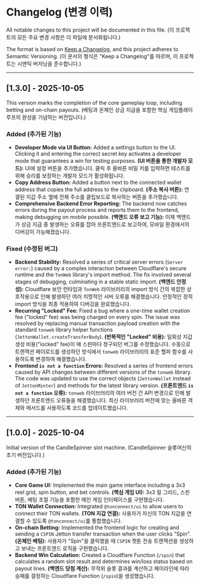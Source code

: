 # Changelog (변경 이력)

All notable changes to this project will be documented in this file.
(이 프로젝트의 모든 주요 변경 사항은 이 파일에 문서화됩니다.)

The format is based on [Keep a Changelog](https://keepachangelog.com/en/1.0.0/),
and this project adheres to Semantic Versioning.
(이 문서의 형식은 "Keep a Changelog"를 따르며, 이 프로젝트는 시맨틱 버저닝을 준수합니다.)

---

## [1.3.0] - 2025-10-05

This version marks the completion of the core gameplay loop, including betting and on-chain payouts.
(베팅과 온체인 상금 지급을 포함한 핵심 게임플레이 루프의 완성을 기념하는 버전입니다.)

### Added (추가된 기능)

- **Developer Mode via UI Button:** Added a settings button to the UI. Clicking it and entering the correct secret key activates a developer mode that guarantees a win for testing purposes.
  **(UI 버튼을 통한 개발자 모드):** UI에 설정 버튼을 추가했습니다. 클릭 후 올바른 비밀 키를 입력하면 테스트를 위해 승리를 보장하는 개발자 모드가 활성화됩니다.
- **Copy Address Button:** Added a button next to the connected wallet address that copies the full address to the clipboard.
  **(주소 복사 버튼):** 연결된 지갑 주소 옆에 전체 주소를 클립보드로 복사하는 버튼을 추가했습니다.
- **Comprehensive Backend Error Reporting:** The backend now catches errors during the payout process and reports them to the frontend, making debugging on mobile possible.
  **(백엔드 오류 보고 기능):** 이제 백엔드가 상금 지급 중 발생하는 오류를 잡아 프론트엔드로 보고하여, 모바일 환경에서의 디버깅이 가능해졌습니다.

### Fixed (수정된 버그)

- **Backend Stability:** Resolved a series of critical server errors (`Server error:`) caused by a complex interaction between Cloudflare's secure runtime and the `TonWeb` library's import method. The fix involved several stages of debugging, culminating in a stable static import.
  **(백엔드 안정성):** Cloudflare 보안 런타임과 `TonWeb` 라이브러리의 import 방식 간의 복잡한 상호작용으로 인해 발생하던 여러 치명적인 서버 오류를 해결했습니다. 안정적인 정적 import 방식을 최종 적용하여 디버깅을 완료했습니다.
- **Recurring "Locked" Fee:** Fixed a bug where a one-time wallet creation fee ("locked" fee) was being charged on every spin. The issue was resolved by replacing manual transaction payload creation with the standard `tonweb` library helper functions (`JettonWallet.createTransferBody`).
  **(반복적인 "Locked" 비용):** 일회성 지갑 생성 비용("locked" fee)이 매 스핀마다 청구되던 버그를 수정했습니다. 수동으로 트랜잭션 페이로드를 생성하던 방식에서 `tonweb` 라이브러리의 표준 헬퍼 함수를 사용하도록 변경하여 해결했습니다.
- **Frontend `is not a function` Errors:** Resolved a series of frontend errors caused by API changes between different versions of the `tonweb` library. The code was updated to use the correct objects (`JettonWallet` instead of `JettonMinter`) and methods for the latest library version.
  **(프론트엔드 `is not a function` 오류):** `tonweb` 라이브러리의 여러 버전 간 API 변경으로 인해 발생하던 프론트엔드 오류들을 해결했습니다. 최신 라이브러리 버전에 맞는 올바른 객체와 메서드를 사용하도록 코드를 업데이트했습니다.

---

## [1.0.0] - 2025-10-04

Initial version of the CandleSpinner slot machine.
(CandleSpinner 슬롯머신의 초기 버전입니다.)

### Added (추가된 기능)

- **Core Game UI:** Implemented the main game interface including a 3x3 reel grid, spin button, and bet controls.
  **(핵심 게임 UI):** 3x3 릴 그리드, 스핀 버튼, 베팅 조절 기능을 포함한 메인 게임 인터페이스를 구현했습니다.
- **TON Wallet Connection:** Integrated `@tonconnect/ui` to allow users to connect their TON wallets.
  **(TON 지갑 연결):** 사용자가 자신의 TON 지갑을 연결할 수 있도록 `@tonconnect/ui`를 통합했습니다.
- **On-chain Betting:** Implemented the frontend logic for creating and sending a `CSPIN` Jetton transfer transaction when the user clicks "Spin".
  **(온체인 베팅):** 사용자가 "Spin"을 클릭했을 때 `CSPIN` 젯톤 전송 트랜잭션을 생성하고 보내는 프론트엔드 로직을 구현했습니다.
- **Backend Win Calculation:** Created a Cloudflare Function (`/spin`) that calculates a random slot result and determines win/loss status based on payout lines.
  **(백엔드 당첨 계산):** 무작위 슬롯 결과를 계산하고 페이라인에 따라 승패를 결정하는 Cloudflare Function (`/spin`)을 생성했습니다.

